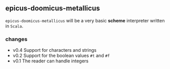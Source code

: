 ## epicus-doomicus-metallicus

`epicus-doomicus-metallicus` will be a very basic **scheme** interpreter written in `Scala`.

### changes

* v0.4 Support for characters and strings
* v0.2 Support for the boolean values `#t` and `#f`
* v0.1 The reader can handle integers


